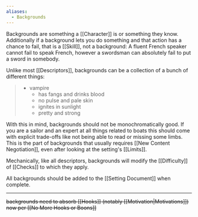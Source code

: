 ```yaml
---
aliases:
  - Backgrounds
---
```

Backgrounds are something a [[Character]] is or something they know. Additionally if a background lets you do something and that action has a chance to fail, that is a [[Skill]], not a background: A fluent French speaker cannot fail to speak French, however a swordsman can absolutely fail to put a sword in somebody.

Unlike most [[Descriptors]], backgrounds can be a collection of a bunch of different things:
> - vampire
> 	- has fangs and drinks blood
> 	- no pulse and pale skin
> 	- ignites in sunlight
> 	- pretty and strong

With this in mind, backgrounds should not be monochromatically good. If you are a sailor and an expert at all things related to boats this should come with explicit trade-offs like not being able to read or missing some limbs. This is the part of backgrounds that usually requires [[New Content Negotiation]], even after looking at the setting's [[Limits]].

Mechanically, like all descriptors, backgrounds will modify the [[Difficulty]] of [[Checks]] to which they apply.

All backgrounds should be added to the [[Setting Document]] when complete.

---

~~backgrounds need to absorb [[Hooks]] (notably [[Motivation|Motivations]]) now per [[No More Hooks or Boons]]~~